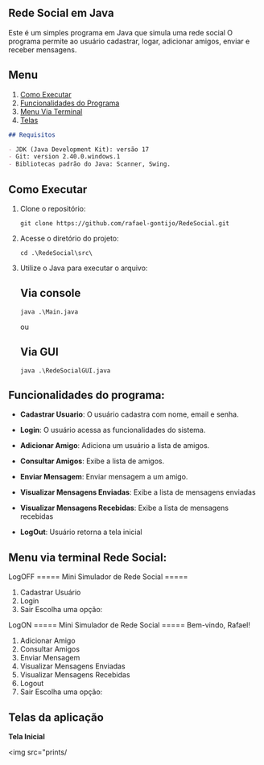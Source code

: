 

## Rede Social em Java

Este é um simples programa em Java que simula uma rede social
O programa permite ao usuário cadastrar, logar, adicionar amigos, enviar e receber mensagens.

## Menu
1. [Como Executar](#como-executar)
1. [Funcionalidades do Programa](#funcionalidades-do-programa)
1. [Menu Via Terminal](#menu-via-terminal-lista-tarefas)
1. [Telas](#telas-da-aplicação)

```markdown
## Requisitos

- JDK (Java Development Kit): versão 17
- Git: version 2.40.0.windows.1
- Bibliotecas padrão do Java: Scanner, Swing.
```
## Como Executar

1. Clone o repositório:

   ```shell
   git clone https://github.com/rafael-gontijo/RedeSocial.git
   ```

2. Acesse o diretório do projeto:

   ```shell
   cd .\RedeSocial\src\
   ```

3. Utilize o Java para executar o arquivo:
   ## Via console
   ```shell
   java .\Main.java
   ```
   ou
   ## Via GUI
      ```shell
   java .\RedeSocialGUI.java
   ```
   
## Funcionalidades do programa:

- **Cadastrar Usuario**: O usuário cadastra com nome, email e senha.

- **Login**: O usuário acessa as funcionalidades do sistema.

- **Adicionar Amigo**: Adiciona um usuário a lista de amigos.

- **Consultar Amigos**: Exibe a lista de amigos.

- **Enviar Mensagem**: Enviar mensagem a um amigo.

- **Visualizar Mensagens Enviadas**: Exibe a lista de mensagens enviadas

- **Visualizar Mensagens Recebidas**: Exibe a lista de mensagens recebidas

- **LogOut**: Usuário retorna a tela inicial


## Menu via terminal Rede Social:

LogOFF
===== Mini Simulador de Rede Social =====
1. Cadastrar Usuário
2. Login
0. Sair
Escolha uma opção:

LogON
===== Mini Simulador de Rede Social =====
Bem-vindo, Rafael!
1. Adicionar Amigo
2. Consultar Amigos
3. Enviar Mensagem
4. Visualizar Mensagens Enviadas
5. Visualizar Mensagens Recebidas
6. Logout
0. Sair
Escolha uma opção: 
## Telas da aplicação

**Tela Inicial**

<img src="prints/
